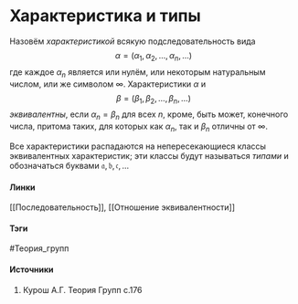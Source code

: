 # Характеристика и типы
Назовём *характеристикой* всякую подследовательность вида 
$$
\alpha=(\alpha_{1},\alpha_{2},\dots,\alpha_{n},\dots)
$$
где каждое $\alpha_n$ является или нулём, или некоторым натуральным числом, или же символом $\infty$. Характеристики $\alpha$ и 
$$
\beta=(\beta_{1},\beta_{2},\dots,\beta_n,\dots)
$$
*эквивалентны*, если $\alpha_{n}=\beta_{n}$ для всех $n$, кроме, быть может, конечного числа, притома таких, для которых как $\alpha_{n}$, так и $\beta_n$ отличны от $\infty$.

Все характеристики распадаются на непересекающиеся классы эквивалентных характеристик; эти классы будут называться *типами* и обозначаться буквами $\mathfrak{a},\mathfrak{b},\mathfrak{c},\dots$
#### Линки
[[Последовательность]],
[[Отношение эквивалентности]]
#### Тэги
 #Теория_групп  
#### Источники
 1. Курош А.Г. Теория Групп с.176